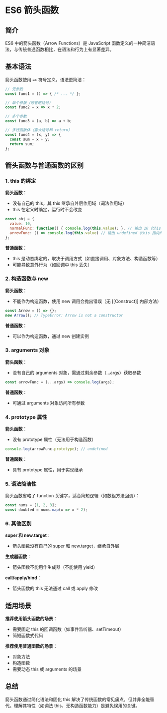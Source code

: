 # ES6 箭头函数

## 简介

ES6 中的箭头函数（Arrow Functions）是 JavaScript 函数定义的一种简洁语法，与传统普通函数相比，在语法和行为上有显著差异。

## 基本语法

箭头函数使用 `=>` 符号定义，语法更简洁：

```javascript
// 无参数
const func1 = () => { /* ... */ };

// 单个参数（可省略括号）
const func2 = x => x * 2;

// 多个参数
const func3 = (a, b) => a + b;

// 多行函数体（需大括号和 return）
const func4 = (x, y) => {
  const sum = x + y;
  return sum;
};
```

## 箭头函数与普通函数的区别

### 1. this 的绑定

**箭头函数**：
- 没有自己的 this，其 this 继承自外层作用域（词法作用域）
- this 在定义时确定，运行时不会改变

```javascript
const obj = {
  value: 10,
  normalFunc: function() { console.log(this.value); }, // 输出 10（this 指向 obj）
  arrowFunc: () => console.log(this.value) // 输出 undefined（this 指向外层，如全局）
};
```

**普通函数**：
- this 是动态绑定的，取决于调用方式（如直接调用、对象方法、构造函数等）
- 可能导致意外行为（如回调中 this 丢失）

### 2. 构造函数与 new

**箭头函数**：
- 不能作为构造函数，使用 new 调用会抛出错误（无 [[Construct]] 内部方法）

```javascript
const Arrow = () => {};
new Arrow(); // TypeError: Arrow is not a constructor
```

**普通函数**：
- 可以作为构造函数，通过 new 创建实例

### 3. arguments 对象

**箭头函数**：
- 没有自己的 arguments 对象，需通过剩余参数（...args）获取参数

```javascript
const arrowFunc = (...args) => console.log(args);
```

**普通函数**：
- 可通过 arguments 对象访问所有参数

### 4. prototype 属性

**箭头函数**：
- 没有 prototype 属性（无法用于构造函数）

```javascript
console.log(arrowFunc.prototype); // undefined
```

**普通函数**：
- 具有 prototype 属性，用于实现继承

### 5. 语法简洁性

箭头函数省略了 function 关键字，适合简短逻辑（如数组方法回调）：

```javascript
const nums = [1, 2, 3];
const doubled = nums.map(x => x * 2);
```

### 6. 其他区别

**super 和 new.target**：
- 箭头函数没有自己的 super 和 new.target，继承自外层

**生成器函数**：
- 箭头函数不能用作生成器（不能使用 yield）

**call/apply/bind**：
- 箭头函数的 this 无法通过 call 或 apply 修改

## 适用场景

**推荐使用箭头函数的场景**：
- 需要固定 this 的回调函数（如事件监听器、setTimeout）
- 简短函数式代码

**推荐使用普通函数的场景**：
- 对象方法
- 构造函数
- 需要动态 this 或 arguments 的场景

## 总结

箭头函数通过简化语法和固化 this 解决了传统函数的常见痛点，但并非全能替代。理解其特性（如词法 this、无构造函数能力）是避免误用的关键。